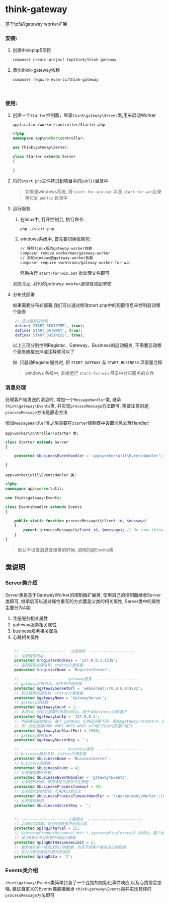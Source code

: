 # think-gateway
基于tp5的gateway worker扩展

### 安装:

1. 创建thinkphp5项目

   ```sh
   composer create-project topthink/think gateway
   ```


2. 添加think-gateway依赖

   ```sh
   composer require evan-li/think-gateway
   ```

   ​

### 使用: 

1.  创建一个`Starter`控制器，继承`think\gateway\Server`类,用来启动Worker

    `application/worker/controller/Starter.php`

    ```php
    <?php
    namespace app\worker\controller;

    use think\gateway\Server;

    class Starter extends Server
    {

    }
    ```

2.  将的`start.php`文件拷贝到项目中的`public`目录中
    > 如果是windows系统, 将 `start-for-win.bat` 以及 `start-for-win`目录拷贝到 `public` 目录中

3.  运行服务

    1. 在linux中, 打开控制台, 执行命令: 

       ```sh
       php ./start.php
       ```

    2. windows系统中, 首先要切换依赖包:

       ```sh
       // 移除linux版的gateway-worker依赖
       composer remove workerman/gateway-worker
       // 添加windows版gateway-worker依赖
       composer require workerman/gateway-worker-for-win
       ```

       然后执行 `start-for-win.bat` 批处理文件即可

    *到此为止, 我们的gateway-worker服务就跑起来啦*

4.  分布式部署

    如果需要分布式部署,我们可以通过修改start.php中的配置信息来控制启动哪个服务
    ```php    
     // 定义服务启动项
     define('START_REGISTER', true);
     define('START_GATEWAY', true);
     define('START_BUSINESS', true);
    ```
     以上三项分别控制Register、Gateway、Business的启动服务, 不需要启动哪个服务直接去掉或注释就可以了

    如:  只启动Register服务时, 将 `START_GATEWAY` 与 `START_BUSINESS` 项常量注释

    > windows 系统中, 直接运行 `start-for-win` 目录中对应服务的文件


### 消息处理

处理客户端发送的消息时, 增加一个`MessageHandler`类, 继承`think\gateway\Events`类, 并实现`processMessage`方法即可, 需要注意的是, `processMessage`方法是静态方法

增加`MessageHandler`类之后需要在`Starter`控制器中设置消息处理Handler:

`app\worker\controller\Starter 类:`

```php
class Starter extends Server
{

    protected $businessEventHandler = 'app\worker\util\EventsHandler';

}
```

`app\worker\util\EventsHanler 类:`

```php
<?php
namespace app\worker\util;

use think\gateway\Events;

class EventsHandler extends Events
{

    public static function processMessage($client_id, $message)
    {
        parent::processMessage($client_id, $message); // do some thing
    }
}
```

> 默认不设置消息处理类的时候, 调用的是Events类




##  类说明 

### Server类介绍

Server类是基于GatewayWorker的控制器扩展类, 使用自己的控制器继承Server类即可, 继承后可以通过属性重写的方式覆盖父类的相关属性, Server类中的属性主要分为4类:

1. 注册服务相关属性
2. gateway服务相关属性
3. business服务相关属性
4. 心跳相关属性

```php

    // --------------------  注册服务  --------------------
	// 注册服务地址
    protected $registerAddress = '127.0.0.1:1238';
	// 注册服务线程名称，status方便查看
    protected $registerName = 'RegisterServer';

    // -------------------  gateway服务  -------------------
	// gateway监听地址，用于客户端连接
    protected $gatewaySocketUrl = 'websocket://0.0.0.0:8282';
    // 网关服务线程名称，status方便查看
    protected $gatewayName = 'GatewayServer';
    // gateway进程数
    protected $gatewayCount = 1;
    // 本机ip，分布式部署时使用内网ip，用于与business内部通讯
    protected $gatewayLanIp = '127.0.0.1';
    // 内部通讯起始端口，每个 gateway 实例应该都不同，假如$gateway->count=4，起始端口为4000
    // 则一般会使用4000 4001 4002 4003 4个端口作为内部通讯端口
    protected $gatewayLanStartPort = 2900;
    // gateway服务秘钥
    protected $gatewaySecretKey = '';

    // -------------------- business服务  -------------------
    // business服务名称，status方便查看
    protected $businessName = 'BusinessServer';
    // business进程数
    protected $businessCount = 4;
    // 业务服务事件处理
    protected $businessEventHandler = 'gateway\Events';
    // 业务超时时间，可用来定位程序卡在哪里
    protected $businessProcessTimeout = 30;
    // 业务超时后的回调，可用来记录日志
    protected $businessProcessTimeoutHandler = '\\Workerman\\Worker::log';
    // 业务服务秘钥
    protected $businessSecretKey = '';


    // -------------------- 心跳相关  ------------------------
    // 心跳时间间隔，设为0则表示不检测心跳
    protected $pingInterval = 25;
	// $gatewayPingNotResponseLimit * $gatewayPingInterval 时间内，客户端未发送任何数据，断开客户端连接
	// 设为0表示不监听客户端返回数据
    protected $pingNotResponseLimit = 2;
    // 服务端向客户端发送的心跳数据，为空不给客户端发送心跳数据
    // 定义为静态属性方便外部调用
    protected $pingData = '2';
```





### Events类介绍

`think\gateway\Events`类简单封装了一个连接的初始化事件响应,以及心跳信息忽略, 建议自定义的Events类直接继承 `think\gateway\Events`类并实现具体的 `processMessage`方法即可

